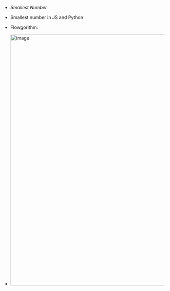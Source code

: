 - *Smallest Number*
- Smallest number in JS and Python

- Flowgorithm:
- <img width="671" height="781" alt="image" src="https://github.com/user-attachments/assets/d3073fb3-612e-4ba7-86f6-ed5e05055d98" />
